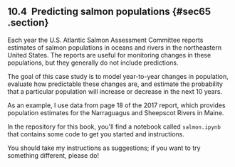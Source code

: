 ﻿10.4  Predicting salmon populations {#sec65 .section}
-----------------------------------

Each year the U.S. Atlantic Salmon Assessment Committee reports
estimates of salmon populations in oceans and rivers in the northeastern
United States. The reports are useful for monitoring changes in these
populations, but they generally do not include predictions.

The goal of this case study is to model year-to-year changes in
population, evaluate how predictable these changes are, and estimate the
probability that a particular population will increase or decrease in
the next 10 years.

As an example, I use data from page 18 of the 2017 report, which
provides population estimates for the Narraguagus and Sheepscot Rivers
in Maine.

In the repository for this book, you'll find a notebook called
`salmon.ipynb` that contains some code to get you started and
instructions.

You should take my instructions as suggestions; if you want to try
something different, please do!

